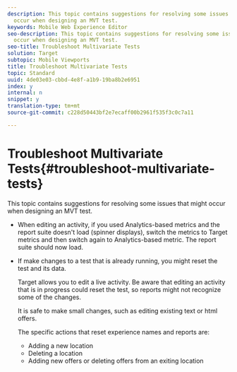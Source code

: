 ```yaml
---
description: This topic contains suggestions for resolving some issues that might
  occur when designing an MVT test.
keywords: Mobile Web Experience Editor
seo-description: This topic contains suggestions for resolving some issues that might
  occur when designing an MVT test.
seo-title: Troubleshoot Multivariate Tests
solution: Target
subtopic: Mobile Viewports
title: Troubleshoot Multivariate Tests
topic: Standard
uuid: 4de03e03-cbbd-4e8f-a1b9-19ba8b2e6951
index: y
internal: n
snippet: y
translation-type: tm+mt
source-git-commit: c228d50443bf2e7ecaff00b2961f535f3c0c7a11

---
```



# Troubleshoot Multivariate Tests{#troubleshoot-multivariate-tests}

This topic contains suggestions for resolving some issues that might occur when designing an MVT test.

* When editing an activity, if you used Analytics-based metrics and the report suite doesn't load (spinner displays), switch the metrics to Target metrics and then switch again to Analytics-based metric. The report suite should now load.
* If make changes to a test that is already running, you might reset the test and its data.

   Target allows you to edit a live activity. Be aware that editing an activity that is in progress could reset the test, so reports might not recognize some of the changes.

   It is safe to make small changes, such as editing existing text or html offers.

   The specific actions that reset experience names and reports are:

   * Adding a new location
   * Deleting a location
   * Adding new offers or deleting offers from an exiting location

